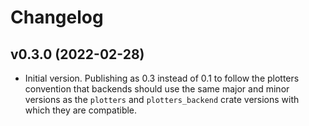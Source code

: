 # Changelog

## v0.3.0 (2022-02-28)
* Initial version. Publishing as 0.3 instead of 0.1 to follow the plotters
  convention that backends should use the same major and minor versions as
  the `plotters` and `plotters_backend` crate versions with which they are
  compatible.
